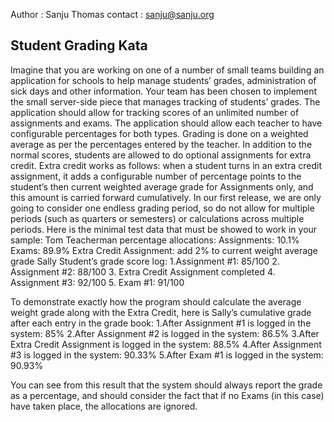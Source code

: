 
Author : Sanju Thomas
contact : sanju@sanju.org



Student Grading Kata
--------------------

Imagine that you are working on one of a number of small teams building an application for schools to help manage students’ grades,
administration of sick days and other information. Your team has been chosen to implement the small server-side piece that manages
tracking of students’ grades.
The application should allow for tracking scores of an unlimited number of assignments and exams. The application should allow each
teacher to have configurable percentages for both types. Grading is done on a weighted average as per the percentages entered by the
teacher. In addition to the normal scores, students are allowed to do optional assignments for extra credit. Extra credit works as
follows: when a student turns in an extra credit assignment, it adds a configurable number of percentage points to the student’s then
current weighted average grade for Assignments only, and this amount is carried forward cumulatively.
In our first release, we are only going to consider one endless grading period, so do not allow for multiple periods (such as quarters or
semesters) or calculations across multiple periods.
Here is the minimal test data that must be showed to work in your sample:
Tom Teacherman percentage allocations:
Assignments: 10.1%
Exams: 89.9%
Extra Credit Assignment: add 2% to current weight average grade
Sally Student’s grade score log:
1.Assignment #1: 85/100
2. Assignment #2: 88/100
3. Extra Credit Assignment completed
4. Assignment #3: 92/100
5. Exam #1: 91/100

To demonstrate exactly how the program should calculate the average weight grade along with the Extra Credit, here is Sally’s
cumulative grade after each entry in the grade book:
1.After Assignment #1 is logged in the system: 85%
2.After Assignment #2 is logged in the system: 86.5%
3.After Extra Credit Assignment is logged in the system: 88.5%
4.After Assignment #3 is logged in the system: 90.33%
5.After Exam #1 is logged in the system: 90.93%


You can see from this result that the system should always report the grade as a percentage, and should consider the fact that if no
Exams (in this case) have taken place, the allocations are ignored.
